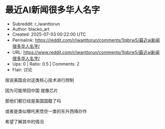 # 最近AI新闻很多华人名字

- Subreddit: r_iwanttorun
- Author: blacko_art
- Created: 2025-07-03 00:22:00 UTC
- Permalink: https://reddit.com/r/iwanttorun/comments/1lqbrw5/最近ai新闻很多华人名字/
- URL: https://www.reddit.com/r/iwanttorun/comments/1lqbrw5/最近ai新闻很多华人名字/
- Ups: 0 | Ratio: 0.5 | Comments: 2
- Flair: 讨论


按说美国会对这类核心技术进行控制

因为可能带回中国 就像芯片

那他们都已经是美国国籍了吗

或者是类似哪吒黑悟空一类的东升西降炒作

希望了解其中的情况

